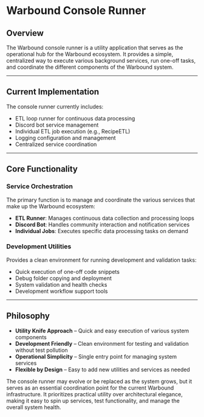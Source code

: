 # Warbound Console Runner

## Overview

The Warbound console runner is a utility application that serves as the operational hub for the Warbound ecosystem. It provides a simple, centralized way to execute various background services, run one-off tasks, and coordinate the different components of the Warbound system.

---

## Current Implementation

The console runner currently includes:
- ETL loop runner for continuous data processing
- Discord bot service management
- Individual ETL job execution (e.g., RecipeETL)
- Logging configuration and management
- Centralized service coordination

---

## Core Functionality

### Service Orchestration

The primary function is to manage and coordinate the various services that make up the Warbound ecosystem:
- **ETL Runner**: Manages continuous data collection and processing loops
- **Discord Bot**: Handles community interaction and notification services
- **Individual Jobs**: Executes specific data processing tasks on demand

### Development Utilities

Provides a clean environment for running development and validation tasks:
- Quick execution of one-off code snippets
- Debug folder copying and deployment
- System validation and health checks
- Development workflow support tools

---

## Philosophy

- **Utility Knife Approach** – Quick and easy execution of various system components
- **Development Friendly** – Clean environment for testing and validation without test pollution
- **Operational Simplicity** – Single entry point for managing system services
- **Flexible by Design** – Easy to add new utilities and services as needed

The console runner may evolve or be replaced as the system grows, but it serves as an essential coordination point for the current Warbound infrastructure. It prioritizes practical utility over architectural elegance, making it easy to spin up services, test functionality, and manage the overall system health.